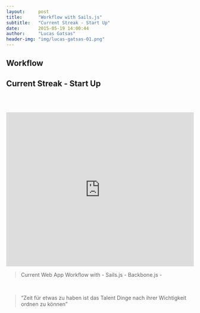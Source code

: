 ```yaml
---
layout:     post
title:      "Workflow with Sails.js"
subtitle:   "Current Streak - Start Up"
date:       2015-05-19 14:00:44
author:     "Lucas Gatsas"
header-img: "img/lucas-gatsas-01.png"
---
```

<h2 class="section-heading">Workflow</h2>
<h2 class="section-heading">Current Streak - Start Up</h2>

<br><br>


<iframe width="100%" height="415" src="https://www.youtube.com/embed/f4E_9_FVd7s" frameborder="0" allowfullscreen></iframe>



<blockquote> Current Web App Workflow with - Sails.js - Backbone.js -</blockquote>


<br>
<blockquote>
“Zeit für etwas zu haben ist das Talent Dinge nach ihrer Wichtigkeit ordnen zu können” 
</blockquote>

